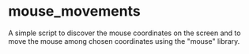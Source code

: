 # mouse_movements
A simple script to discover the mouse coordinates on the screen and to move the mouse among chosen coordinates using the "mouse" library.
